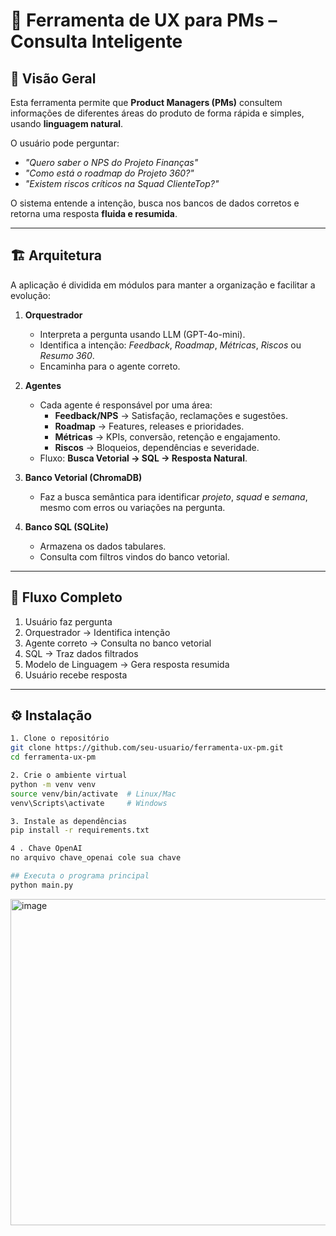 # 🧩 Ferramenta de UX para PMs – Consulta Inteligente

## 📌 Visão Geral
Esta ferramenta permite que **Product Managers (PMs)** consultem informações de diferentes áreas do produto de forma rápida e simples, usando **linguagem natural**.

O usuário pode perguntar:
- *"Quero saber o NPS do Projeto Finanças"*
- *"Como está o roadmap do Projeto 360?"*
- *"Existem riscos críticos na Squad ClienteTop?"*

O sistema entende a intenção, busca nos bancos de dados corretos e retorna uma resposta **fluida e resumida**.

---

## 🏗️ Arquitetura

A aplicação é dividida em módulos para manter a organização e facilitar a evolução:

1. **Orquestrador**  
   - Interpreta a pergunta usando LLM (GPT-4o-mini).  
   - Identifica a intenção: *Feedback*, *Roadmap*, *Métricas*, *Riscos* ou *Resumo 360*.  
   - Encaminha para o agente correto.

2. **Agentes**  
   - Cada agente é responsável por uma área:
     - **Feedback/NPS** → Satisfação, reclamações e sugestões.  
     - **Roadmap** → Features, releases e prioridades.  
     - **Métricas** → KPIs, conversão, retenção e engajamento.  
     - **Riscos** → Bloqueios, dependências e severidade.  
   - Fluxo: **Busca Vetorial → SQL → Resposta Natural**.

3. **Banco Vetorial (ChromaDB)**  
   - Faz a busca semântica para identificar *projeto*, *squad* e *semana*, mesmo com erros ou variações na pergunta.

4. **Banco SQL (SQLite)**  
   - Armazena os dados tabulares.  
   - Consulta com filtros vindos do banco vetorial.

---

## 🔄 Fluxo Completo

1. Usuário faz pergunta
2. Orquestrador → Identifica intenção
3. Agente correto → Consulta no banco vetorial
4. SQL → Traz dados filtrados
5. Modelo de Linguagem → Gera resposta resumida
6. Usuário recebe resposta

---

## ⚙️ Instalação

```bash
1. Clone o repositório
git clone https://github.com/seu-usuario/ferramenta-ux-pm.git
cd ferramenta-ux-pm

2. Crie o ambiente virtual
python -m venv venv
source venv/bin/activate  # Linux/Mac
venv\Scripts\activate     # Windows

3. Instale as dependências
pip install -r requirements.txt

4 . Chave OpenAI
no arquivo chave_openai cole sua chave

## Executa o programa principal
python main.py
```

<img width="1455" height="522" alt="image" src="https://github.com/user-attachments/assets/02d9168a-70a8-4150-b23f-71812986feeb" />

